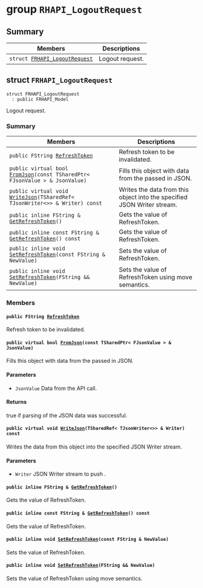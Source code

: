 # group `RHAPI_LogoutRequest` <a id="group__RHAPI__LogoutRequest"></a>

## Summary

 Members                        | Descriptions                                
--------------------------------|---------------------------------------------
`struct `[`FRHAPI_LogoutRequest`](#structFRHAPI__LogoutRequest) | Logout request.

## struct `FRHAPI_LogoutRequest` <a id="structFRHAPI__LogoutRequest"></a>

```
struct FRHAPI_LogoutRequest
  : public FRHAPI_Model
```

Logout request.

### Summary

 Members                        | Descriptions                                
--------------------------------|---------------------------------------------
`public FString `[`RefreshToken`](#structFRHAPI__LogoutRequest_1abc7366e4cbef7e9714bad37ee03609ff) | Refresh token to be invalidated.
`public virtual bool `[`FromJson`](#structFRHAPI__LogoutRequest_1a04508049d11bf756abfdb93d850a13d2)`(const TSharedPtr< FJsonValue > & JsonValue)` | Fills this object with data from the passed in JSON.
`public virtual void `[`WriteJson`](#structFRHAPI__LogoutRequest_1a3a2149bf25533d08fe10a3fded762c80)`(TSharedRef< TJsonWriter<>> & Writer) const` | Writes the data from this object into the specified JSON Writer stream.
`public inline FString & `[`GetRefreshToken`](#structFRHAPI__LogoutRequest_1af2e3e7f30a50267b81a354d0ceb25009)`()` | Gets the value of RefreshToken.
`public inline const FString & `[`GetRefreshToken`](#structFRHAPI__LogoutRequest_1a6764bdc3e83014b3521a4e98673ba2a7)`() const` | Gets the value of RefreshToken.
`public inline void `[`SetRefreshToken`](#structFRHAPI__LogoutRequest_1a906473df51492d591b0996bc599e346b)`(const FString & NewValue)` | Sets the value of RefreshToken.
`public inline void `[`SetRefreshToken`](#structFRHAPI__LogoutRequest_1ad589c35d8652a9f7b17a295dd28da9dd)`(FString && NewValue)` | Sets the value of RefreshToken using move semantics.

### Members

#### `public FString `[`RefreshToken`](#structFRHAPI__LogoutRequest_1abc7366e4cbef7e9714bad37ee03609ff) <a id="structFRHAPI__LogoutRequest_1abc7366e4cbef7e9714bad37ee03609ff"></a>

Refresh token to be invalidated.

#### `public virtual bool `[`FromJson`](#structFRHAPI__LogoutRequest_1a04508049d11bf756abfdb93d850a13d2)`(const TSharedPtr< FJsonValue > & JsonValue)` <a id="structFRHAPI__LogoutRequest_1a04508049d11bf756abfdb93d850a13d2"></a>

Fills this object with data from the passed in JSON.

#### Parameters
* `JsonValue` Data from the API call.

#### Returns
true if parsing of the JSON data was successful.

#### `public virtual void `[`WriteJson`](#structFRHAPI__LogoutRequest_1a3a2149bf25533d08fe10a3fded762c80)`(TSharedRef< TJsonWriter<>> & Writer) const` <a id="structFRHAPI__LogoutRequest_1a3a2149bf25533d08fe10a3fded762c80"></a>

Writes the data from this object into the specified JSON Writer stream.

#### Parameters
* `Writer` JSON Writer stream to push .

#### `public inline FString & `[`GetRefreshToken`](#structFRHAPI__LogoutRequest_1af2e3e7f30a50267b81a354d0ceb25009)`()` <a id="structFRHAPI__LogoutRequest_1af2e3e7f30a50267b81a354d0ceb25009"></a>

Gets the value of RefreshToken.

#### `public inline const FString & `[`GetRefreshToken`](#structFRHAPI__LogoutRequest_1a6764bdc3e83014b3521a4e98673ba2a7)`() const` <a id="structFRHAPI__LogoutRequest_1a6764bdc3e83014b3521a4e98673ba2a7"></a>

Gets the value of RefreshToken.

#### `public inline void `[`SetRefreshToken`](#structFRHAPI__LogoutRequest_1a906473df51492d591b0996bc599e346b)`(const FString & NewValue)` <a id="structFRHAPI__LogoutRequest_1a906473df51492d591b0996bc599e346b"></a>

Sets the value of RefreshToken.

#### `public inline void `[`SetRefreshToken`](#structFRHAPI__LogoutRequest_1ad589c35d8652a9f7b17a295dd28da9dd)`(FString && NewValue)` <a id="structFRHAPI__LogoutRequest_1ad589c35d8652a9f7b17a295dd28da9dd"></a>

Sets the value of RefreshToken using move semantics.

